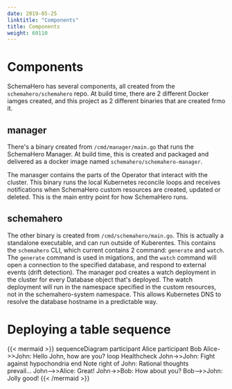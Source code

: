 ```yaml
---
date: 2019-05-25
linktitle: "Components"
title: Components
weight: 60110
---
```


# Components

SchemaHero has several components, all created from the `schemahero/schemahero` repo. At build time, there are 2 different Docker iamges created, and this project as 2 different binaries that are created frmo it.

## manager

There's a binary created from `/cmd/manager/main.go` that runs the SchemaHero Manager. At build time, this is created and packaged and delivered as a docker image named `schemahero/schemahero-manager`.

The manasger contains the parts of the Operator that interact with the cluster. This binary runs the local Kubernetes reconcile loops and receives notifications when SchemaHero custom resources are created, updated or deleted. This is the main entry point for how SchemaHero runs.

## schemahero

The other binary is created from `/cmd/schemahero/main.go`. This is actually a standalone executable, and can run outside of Kuberentes. This contains the `schemahero` CLI, which current contains 2 command: `generate` and `watch`. The `generate` command is used in migations, and the `watch` command will open a connection to the specified database, and respond to external events (drift detection). The manager pod creates a watch deployment in the cluster for every Database object that's deployed. The watch deployment will run in the namespace specified in the custom resources, not in the schemahero-system namespace. This allows Kubernetes DNS to resolve the database hostname in a predictable way.

# Deploying a table sequence
{{< mermaid >}}
sequenceDiagram
    participant Alice
    participant Bob
    Alice->>John: Hello John, how are you?
    loop Healthcheck
        John->>John: Fight against hypochondria
    end
    Note right of John: Rational thoughts<br/>prevail...
    John-->>Alice: Great!
    John->>Bob: How about you?
    Bob-->>John: Jolly good!
{{< /mermaid >}}
